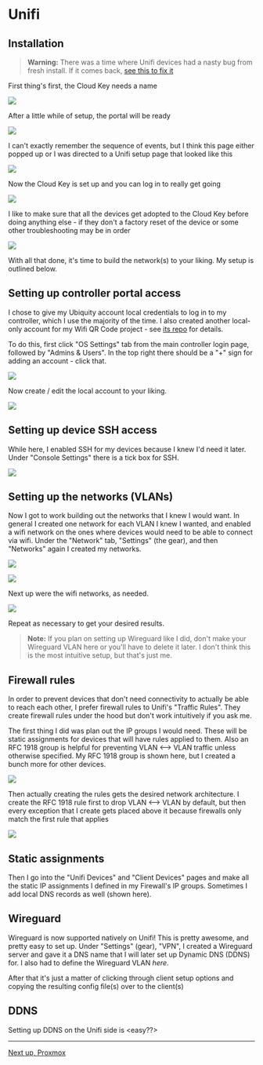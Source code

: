 # Unifi


## Installation


> **Warning:** There was a time where Unifi devices had a nasty bug from fresh install. If it comes back, [see this to fix it](https://community.ui.com/questions/USG-not-advertising-default-gateway/08ac3059-d4b0-4860-889c-d69c1bd3e7e4)


First thing's first, the Cloud Key needs a name


![](images/unifi_ui/00_name_cloud_key.png)


After a little while of setup, the portal will be ready


![](images/unifi_ui/01_set_up_cloud_key.png)


I can't exactly remember the sequence of events, but I think this page either popped up or I was directed to a Unifi setup page that looked like this


![](images/unifi_ui/02_manage_gateway.png)


Now the Cloud Key is set up and you can log in to really get going


![](images/unifi_ui/03_log_in_to_cloud_key.png)


I like to make sure that all the devices get adopted to the Cloud Key before doing anything else - if they don't a factory reset of the device or some other troubleshooting may be in order


![](images/unifi_ui/04_adopt_all_devices.png)


With all that done, it's time to build the network(s) to your liking. My setup is outlined below.


## Setting up controller portal access


I chose to give my Ubiquity account local credentials to log in to my controller, which I use the majority of the time. I also created another local-only account for my Wifi QR Code project - see [its repo](https://github.com/kmanc/wifi_qr) for details. 


To do this, first click "OS Settings" tab from the main controller login page, followed by "Admins & Users". In the top right there should be a "+" sign for adding an account - click that.


![](images/unifi_ui/05_create_local_account.png)


Now create / edit the local account to your liking.


![](images/unifi_ui/06_account_creation_continued.png)


## Setting up device SSH access


While here, I enabled SSH for my devices because I knew I'd need it later. Under "Console Settings" there is a tick box for SSH.


![](images/unifi_ui/07_account_creation_continued.png)


## Setting up the networks (VLANs)


Now I got to work building out the networks that I knew I would want. In general I created one network for each VLAN I knew I wanted, and enabled a wifi network on the ones where devices would need to be able to connect via wifi. Under the "Network" tab, "Settings" (the gear), and then "Networks" again I created my networks.


![](images/unifi_ui/08_create_first_network.png)


![](images/unifi_ui/09_network_creation_continued.png)


Next up were the wifi networks, as needed.


![](images/unifi_ui/10_create_first_wifi.png)


Repeat as necessary to get your desired results.


> **Note:** If you plan on setting up Wireguard like I did, don't make your Wireguard VLAN here or you'll have to delete it later. I don't think this is the most intuitive setup, but that's just me.


## Firewall rules


In order to prevent devices that don't need connectivity to actually be able to reach each other, I prefer firewall rules to Unifi's "Traffic Rules". They create firewall rules under the hood but don't work intuitively if you ask me.


The first thing I did was plan out the IP groups I would need. These will be static assignments for devices that will have rules applied to them. Also an RFC 1918 group is helpful for preventing VLAN <--> VLAN traffic unless otherwise specified. My RFC 1918 group is shown here, but I created a bunch more for other devices.


![](images/unifi_ui/11_rfc_1918_group.png)


Then actually creating the rules gets the desired network architecture. I create the RFC 1918 rule first to drop VLAN <--> VLAN by default, but then every exception that I create gets placed above it because firewalls only match the first rule that applies


![](images/unifi_ui/12_firewall_rule.png)


## Static assignments


Then I go into the "Unifi Devices" and "Client Devices" pages and make all the static IP assignments I defined in my Firewall's IP groups. Sometimes I add local DNS records as well (shown here).


[](images/unifi_ui/13_controller_hostname.png)


## Wireguard


Wireguard is now supported natively on Unifi! This is pretty awesome, and pretty easy to set up. Under "Settings" (gear), "VPN", I created a Wireguard server and gave it a DNS name that I will later set up Dynamic DNS (DDNS) for. I also had to define the Wireguard VLAN _here_.


[](images/unifi_ui/14_wireguard_server_setup.png)


After that it's just a matter of clicking through client setup options and copying the resulting config file(s) over to the client(s)


[](images/unifi_ui/15_wireguard_client_setup.png)


## DDNS


Setting up DDNS on the Unifi side is <easy??>


[](images/unifi_ui/16_WIP.png)


---
[Next up, Proxmox](https://kmanc.github.io/unifi_network_setup/proxmox.html)
